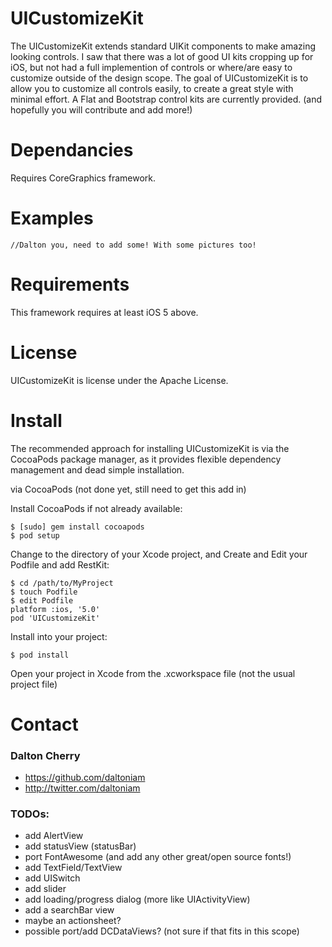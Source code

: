 # UICustomizeKit #

The UICustomizeKit extends standard UIKit components to make amazing looking controls. I saw that there was a lot of good UI kits cropping up for iOS, but not had a full implemention of controls or where/are easy to customize outside of the design scope. The goal of UICustomizeKit is to allow you to customize all controls easily, to create a great style with minimal effort. A Flat and Bootstrap control kits are currently provided. (and hopefully you will contribute and add more!)

# Dependancies #

Requires CoreGraphics framework. 

# Examples #

	//Dalton you, need to add some! With some pictures too!
	
# Requirements #

This framework requires at least iOS 5 above. 

# License #

UICustomizeKit is license under the Apache License.

# Install #

The recommended approach for installing UICustomizeKit is via the CocoaPods package manager, as it provides flexible dependency management and dead simple installation.

via CocoaPods (not done yet, still need to get this add in)

Install CocoaPods if not already available:

	$ [sudo] gem install cocoapods
	$ pod setup
Change to the directory of your Xcode project, and Create and Edit your Podfile and add RestKit:

	$ cd /path/to/MyProject
	$ touch Podfile
	$ edit Podfile
	platform :ios, '5.0' 
	pod 'UICustomizeKit'

Install into your project:

	$ pod install
	
Open your project in Xcode from the .xcworkspace file (not the usual project file)

# Contact #

### Dalton Cherry ###
* https://github.com/daltoniam
* http://twitter.com/daltoniam

### TODOs: ###
+	add AlertView
+	add statusView (statusBar)
+	port FontAwesome (and add any other great/open source fonts!)
+	add TextField/TextView
+	add UISwitch
+	add slider
+	add loading/progress dialog (more like UIActivityView)
+	add a searchBar view
+	maybe an actionsheet?
+	possible port/add DCDataViews? (not sure if that fits in this scope)
